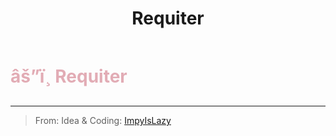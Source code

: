 ﻿---
lang: en-US
title: Requiter
prev:
next:
---

# <font color="#e2acb5">âš”ï¸ <b>Requiter</b></font> <Badge text="Hidden" type="tip" vertical="middle"/>
---

> From: Idea & Coding: [ImpyIsLazy](https://github.com/impostor4291)

